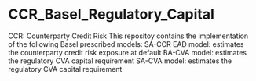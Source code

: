 # CCR_Basel_Regulatory_Capital
CCR: Counterparty Credit Risk
This repositoy contains the implementation of the following Basel prescribed models:
SA-CCR EAD model: estimates the counterparty credit risk exposure at default
BA-CVA model: estimates the regulatory CVA capital requirement
SA-CVA model: estimates the regulatory CVA capital requirement
